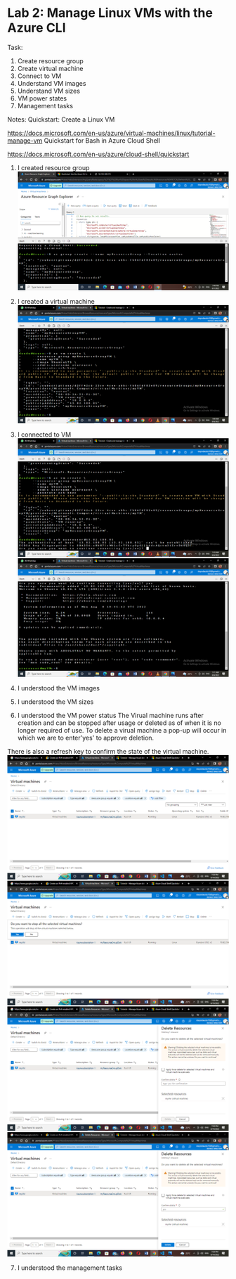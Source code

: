 # Lab 2: Manage Linux VMs with the Azure CLI

Task: 

1. Create resource group
2. Create virtual machine
3. Connect to VM
4. Understand VM images
5. Understand VM sizes
6. VM power states
7. Management tasks


Notes:
Quickstart: Create a Linux VM

https://docs.microsoft.com/en-us/azure/virtual-machines/linux/tutorial-manage-vm
Quickstart for Bash in Azure Cloud Shell

https://docs.microsoft.com/en-us/azure/cloud-shell/quickstart


1. I created resource group
![](Screenshots/Resource-g%20created.png)

2. I created a virtual machine
![](Screenshots/VM%20created.png)

3. I connected to VM
![](Screenshots/VM%20connection.png)
![](Screenshots/VM%20connected.png)
4. I understood the VM images 

5. I understood the VM sizes

6. I understood the VM power status
The Virual machine runs after creation and can be stopped after usage or deleted as of when it is no longer required of use. To delete a virual machine a pop-up will occur in which we are to enter'yes' to approve deletion.

There is also a refresh key to confirm the state of the virtual machine.
![](Screenshots/Screenshot%20(174).png)
![](Screenshots/Screenshot%20(175).png)
![](Screenshots/Screenshot%20(176).png)
![](Screenshots/Screenshot%20(177).png)

7. I understood the management tasks

